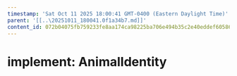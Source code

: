 ```yaml
---
timestamp: 'Sat Oct 11 2025 18:00:41 GMT-0400 (Eastern Daylight Time)'
parent: '[[..\20251011_180041.0f1a34b7.md]]'
content_id: 072b04075fb759233fe8aa174ca98225ba706e494b35c2e40eddef60586e56df
---
```


# implement: AnimalIdentity
